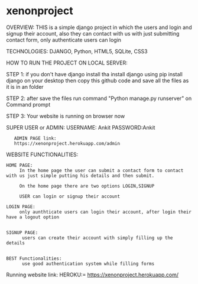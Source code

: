 # xenonproject

OVERVIEW:
THIS is a simple django project in which the users and login and signup their account, also they can contact with us with just submitting contact form,
only authenticate users can login

TECHNOLOGIES:
DJANGO, Python, HTML5, SQLite, CSS3


HOW TO RUN THE PROJECT ON LOCAL SERVER:

STEP 1:
    if you don't have django install tha install django using pip install django on your desktop
    then copy this github code and save all the files as it is in an folder
    
STEP 2:
    after save the files run command    "Python manage.py runserver" on Command prompt
    
STEP 3:
    Your website is running on browser now
    
    
    
SUPER USER or ADMIN:
       USERNAME: Ankit
       PASSWORD:Ankit
       
       ADMIN PAGE link:
       https://xenonproject.herokuapp.com/admin
    
    
WEBSITE FUNCTIONALITIES:

    HOME PAGE:
         In the home page the user can submit a contact form to contact with us just simple putting his details and then submit.
         
         On the home page there are two options LOGIN,SIGNUP
         
         USER can login or signup their account
         
    LOGIN PAGE:
         only aunthticate users can login their account, after login their have a logout option
         
         
    SIGNUP PAGE:
          users can create their account with simply filling up the details
          
          
    BEST Functionalities:
          use good authentication system while filling forms
          
          
Running website link:
       HEROKU:=  https://xenonproject.herokuapp.com/
